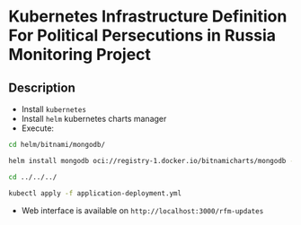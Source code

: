 # Kubernetes Infrastructure Definition For Political Persecutions in Russia Monitoring Project

## Description
- Install `kubernetes`
- Install `helm` kubernetes charts manager
- Execute:
```Bash
cd helm/bitnami/mongodb/
```
```Bash
helm install mongodb oci://registry-1.docker.io/bitnamicharts/mongodb -f values.yml
```
```Bash
cd ../../../
```
```Bash
kubectl apply -f application-deployment.yml
```
- Web interface is available on `http://localhost:3000/rfm-updates`